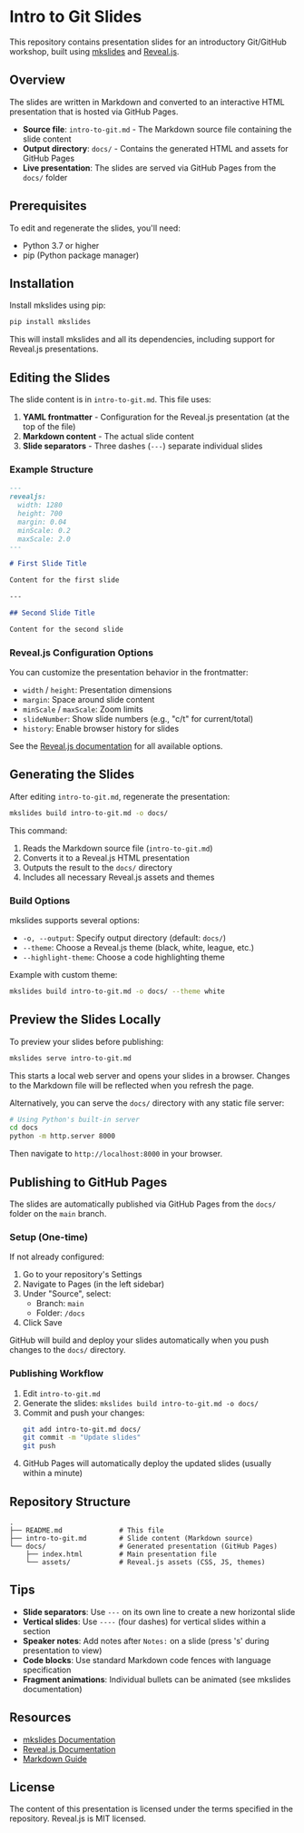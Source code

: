# Intro to Git Slides

This repository contains presentation slides for an introductory Git/GitHub workshop, built using [mkslides](https://martenbe.github.io/mkslides) and [Reveal.js](https://revealjs.com/).

## Overview

The slides are written in Markdown and converted to an interactive HTML presentation that is hosted via GitHub Pages.

- **Source file**: `intro-to-git.md` - The Markdown source file containing the slide content
- **Output directory**: `docs/` - Contains the generated HTML and assets for GitHub Pages
- **Live presentation**: The slides are served via GitHub Pages from the `docs/` folder

## Prerequisites

To edit and regenerate the slides, you'll need:

- Python 3.7 or higher
- pip (Python package manager)

## Installation

Install mkslides using pip:

```bash
pip install mkslides
```

This will install mkslides and all its dependencies, including support for Reveal.js presentations.

## Editing the Slides

The slide content is in `intro-to-git.md`. This file uses:

1. **YAML frontmatter** - Configuration for the Reveal.js presentation (at the top of the file)
2. **Markdown content** - The actual slide content
3. **Slide separators** - Three dashes (`---`) separate individual slides

### Example Structure

```markdown
---
revealjs:
  width: 1280
  height: 700
  margin: 0.04
  minScale: 0.2
  maxScale: 2.0
---

# First Slide Title

Content for the first slide

---

## Second Slide Title

Content for the second slide
```

### Reveal.js Configuration Options

You can customize the presentation behavior in the frontmatter:

- `width` / `height`: Presentation dimensions
- `margin`: Space around slide content
- `minScale` / `maxScale`: Zoom limits
- `slideNumber`: Show slide numbers (e.g., "c/t" for current/total)
- `history`: Enable browser history for slides

See the [Reveal.js documentation](https://revealjs.com/config/) for all available options.

## Generating the Slides

After editing `intro-to-git.md`, regenerate the presentation:

```bash
mkslides build intro-to-git.md -o docs/
```

This command:
1. Reads the Markdown source file (`intro-to-git.md`)
2. Converts it to a Reveal.js HTML presentation
3. Outputs the result to the `docs/` directory
4. Includes all necessary Reveal.js assets and themes

### Build Options

mkslides supports several options:

- `-o, --output`: Specify output directory (default: `docs/`)
- `--theme`: Choose a Reveal.js theme (black, white, league, etc.)
- `--highlight-theme`: Choose a code highlighting theme

Example with custom theme:

```bash
mkslides build intro-to-git.md -o docs/ --theme white
```

## Preview the Slides Locally

To preview your slides before publishing:

```bash
mkslides serve intro-to-git.md
```

This starts a local web server and opens your slides in a browser. Changes to the Markdown file will be reflected when you refresh the page.

Alternatively, you can serve the `docs/` directory with any static file server:

```bash
# Using Python's built-in server
cd docs
python -m http.server 8000
```

Then navigate to `http://localhost:8000` in your browser.

## Publishing to GitHub Pages

The slides are automatically published via GitHub Pages from the `docs/` folder on the `main` branch.

### Setup (One-time)

If not already configured:

1. Go to your repository's Settings
2. Navigate to Pages (in the left sidebar)
3. Under "Source", select:
   - Branch: `main`
   - Folder: `/docs`
4. Click Save

GitHub will build and deploy your slides automatically when you push changes to the `docs/` directory.

### Publishing Workflow

1. Edit `intro-to-git.md`
2. Generate the slides: `mkslides build intro-to-git.md -o docs/`
3. Commit and push your changes:
   ```bash
   git add intro-to-git.md docs/
   git commit -m "Update slides"
   git push
   ```
4. GitHub Pages will automatically deploy the updated slides (usually within a minute)

## Repository Structure

```
.
├── README.md              # This file
├── intro-to-git.md        # Slide content (Markdown source)
└── docs/                  # Generated presentation (GitHub Pages)
    ├── index.html         # Main presentation file
    └── assets/            # Reveal.js assets (CSS, JS, themes)
```

## Tips

- **Slide separators**: Use `---` on its own line to create a new horizontal slide
- **Vertical slides**: Use `----` (four dashes) for vertical slides within a section
- **Speaker notes**: Add notes after `Notes:` on a slide (press 's' during presentation to view)
- **Code blocks**: Use standard Markdown code fences with language specification
- **Fragment animations**: Individual bullets can be animated (see mkslides documentation)

## Resources

- [mkslides Documentation](https://martenbe.github.io/mkslides)
- [Reveal.js Documentation](https://revealjs.com/)
- [Markdown Guide](https://www.markdownguide.org/)

## License

The content of this presentation is licensed under the terms specified in the repository. Reveal.js is MIT licensed.
